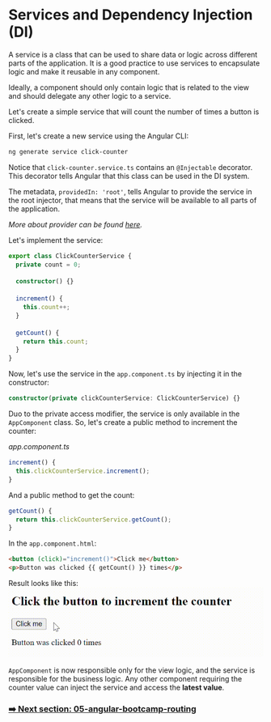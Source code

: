 # Services and Dependency Injection (DI)

A service is a class that can be used to share data or logic across different parts of the application.
It is a good practice to use services to encapsulate logic and make it reusable in any component.

Ideally, a component should only contain logic that is related to the view and should delegate any other logic to a service.

Let's create a simple service that will count the number of times a button is clicked.

First, let's create a new service using the Angular CLI:

```bash
ng generate service click-counter
```

Notice that `click-counter.service.ts` contains an `@Injectable` decorator. This decorator tells Angular that this class can be used in the DI system.

The metadata, `providedIn: 'root'`, tells Angular to provide the service in the root injector, that means that the service will be available to all parts of the application.

_More about provider can be found [here](https://angular.io/guide/providers)._

Let's implement the service:

```typescript
export class ClickCounterService {
  private count = 0;

  constructor() {}

  increment() {
    this.count++;
  }

  getCount() {
    return this.count;
  }
}
```

Now, let's use the service in the `app.component.ts` by injecting it in the constructor:

```typescript
constructor(private clickCounterService: ClickCounterService) {}
```

Duo to the private access modifier, the service is only available in the `AppComponent` class. So, let's create a public method to increment the counter:

_app.component.ts_

```typescript
increment() {
  this.clickCounterService.increment();
}
```

And a public method to get the count:

```typescript
getCount() {
  return this.clickCounterService.getCount();
}
```

In the `app.component.html`:

```html
<button (click)="increment()">Click me</button>
<p>Button was clicked {{ getCount() }} times</p>
```

Result looks like this:
![click-counter](/src/assets/04-angular-bootcamp-services-and-DI/04-click-counter-service.gif)

`AppComponent` is now responsible only for the view logic, and the service is responsible for the business logic.
Any other component requiring the counter value can inject the service and access the **latest value**.

### [➡️ Next section: 05-angular-bootcamp-routing](https://github.com/davdifr/angular-bootcamp/tree/05-angular-bootcamp-routing)
